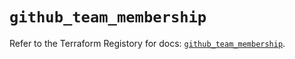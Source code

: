 # `github_team_membership`

Refer to the Terraform Registory for docs: [`github_team_membership`](https://registry.terraform.io/providers/integrations/github/5.25.1/docs/resources/team_membership).
